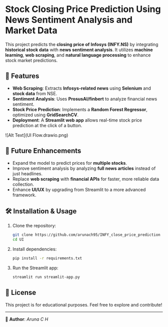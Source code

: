 # Stock Closing Price Prediction Using News Sentiment Analysis and Market Data

This project predicts the **closing price of Infosys (INFY.NS)** by integrating **historical stock data** with **news sentiment analysis**. It utilizes **machine learning**, **web scraping**, and **natural language processing** to enhance stock market predictions.

## 📌 Features

- **Web Scraping**: Extracts **Infosys-related news** using **Selenium** and **stock data** from NSE.
- **Sentiment Analysis**: Uses **ProsusAI/finbert** to analyze financial news sentiment.
- **Stock Price Prediction**: Implements a **Random Forest Regressor**, optimized using **GridSearchCV**.
- **Deployment**: A **Streamlit web app** allows real-time stock price prediction at the click of a button.

![Alt Text](UI Flow.drawio.png)

## 🚀 Future Enhancements

- Expand the model to predict prices for **multiple stocks**.
- Improve sentiment analysis by analyzing **full news articles** instead of just headlines.
- Replace **web scraping** with **financial APIs** for faster, more reliable data collection.
- Enhance **UI/UX** by upgrading from Streamlit to a more advanced framework.

## 🛠️ Installation & Usage

1. Clone the repository:
   ```bash
   git clone https://github.com/arunach95/INFY_close_price_prediction
   cd UI
   ```
2. Install dependencies:
   ```bash
   pip install -r requirements.txt
   ```
3. Run the Streamlit app:
   ```bash
   streamlit run streamlit-app.py
   ```

## 📜 License

This project is for educational purposes. Feel free to explore and contribute!

---

🔗 **Author**: *Aruna C H* 
